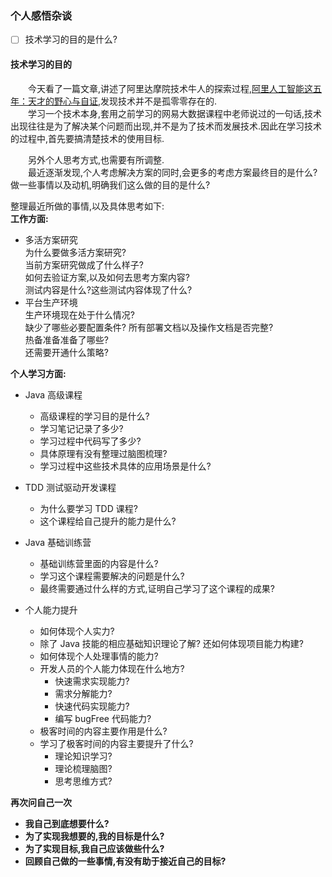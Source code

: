 ### 个人感悟杂谈  

- [ ] 技术学习的目的是什么?




#### 技术学习的目的
　　今天看了一篇文章,讲述了阿里达摩院技术牛人的探索过程,[阿里人工智能这五年：天才的野心与自证](https://mbd.baidu.com/newspage/data/landingsuper?context=%7B%22nid%22%3A%22news_9575606054267694620%22%7D&n_type=0&p_from=1),发现技术并不是孤零零存在的.  
　　学习一个技术本身,套用之前学习的网易大数据课程中老师说过的一句话,技术出现往往是为了解决某个问题而出现,并不是为了技术而发展技术.因此在学习技术的过程中,首先要搞清楚技术的使用目标.

　　另外个人思考方式,也需要有所调整.   
　　最近逐渐发现,个人考虑解决方案的同时,会更多的考虑方案最终目的是什么?做一些事情以及动机,明确我们这么做的目的是什么?  

整理最近所做的事情,以及具体思考如下:  
**工作方面:**  
- 多活方案研究  
  为什么要做多活方案研究?  
  当前方案研究做成了什么样子?   
  如何去验证方案,以及如何去思考方案内容?  
  测试内容是什么?这些测试内容体现了什么?  
- 平台生产环境   
  生产环境现在处于什么情况?  
  缺少了哪些必要配置条件? 所有部署文档以及操作文档是否完整?  
  热备准备准备了哪些?  
  还需要开通什么策略?  

**个人学习方面:**  


- Java 高级课程  

  - 高级课程的学习目的是什么?  
  - 学习笔记记录了多少?  
  - 学习过程中代码写了多少?  
  - 具体原理有没有整理过脑图梳理?  
  - 学习过程中这些技术具体的应用场景是什么?  


- TDD 测试驱动开发课程  

  - 为什么要学习 TDD 课程?  
  - 这个课程给自己提升的能力是什么?  


- Java 基础训练营  

  - 基础训练营里面的内容是什么?  
  - 学习这个课程需要解决的问题是什么?  
  - 最终需要通过什么样的方式,证明自己学习了这个课程的成果?  


- 个人能力提升  

  - 如何体现个人实力?  
  - 除了 Java 技能的相应基础知识理论了解? 还如何体现项目能力构建?  
  - 如何体现个人处理事情的能力?  
  - 开发人员的个人能力体现在什么地方?
    - 快速需求实现能力?  
    - 需求分解能力?  
    - 快速代码实现能力?  
    - 编写 bugFree 代码能力?    
  - 极客时间的内容主要作用是什么?  
  - 学习了极客时间的内容主要提升了什么?  
    - 理论知识学习?
    - 理论梳理脑图?
    - 思考思维方式?  

**再次问自己一次**   
  - **我自己到底想要什么?**
  - **为了实现我想要的,我的目标是什么?**  
  - **为了实现目标,我自己应该做些什么?**  
  - **回顾自己做的一些事情,有没有助于接近自己的目标?**  
